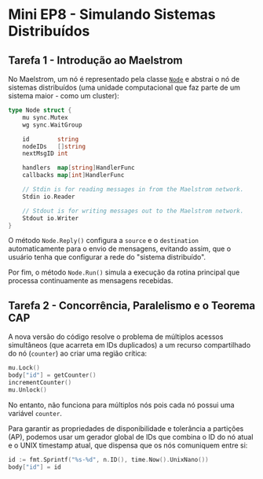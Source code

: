 # Mini EP8 - Simulando Sistemas Distribuídos

## Tarefa 1 - Introdução ao Maelstrom

No Maelstrom, um nó é representado pela classe [`Node`](https://github.com/jepsen-io/maelstrom/blob/v0.2.3/demo/go/node.go#L15) e abstrai o nó de sistemas distribuídos (uma unidade computacional que faz parte de um sistema maior - como um cluster):

```go
type Node struct {
	mu sync.Mutex
	wg sync.WaitGroup

	id        string
	nodeIDs   []string
	nextMsgID int

	handlers  map[string]HandlerFunc
	callbacks map[int]HandlerFunc

	// Stdin is for reading messages in from the Maelstrom network.
	Stdin io.Reader

	// Stdout is for writing messages out to the Maelstrom network.
	Stdout io.Writer
}
```

O método `Node.Reply()` configura a `source` e o `destination` automaticamente para o envio de mensagens, evitando assim, que o usuário tenha que configurar a rede do "sistema distribuído".

Por fim, o método `Node.Run()` simula a execução da rotina principal que processa continuamente as mensagens recebidas.

## Tarefa 2 - Concorrência, Paralelismo e o Teorema CAP

A nova versão do código resolve o problema de múltiplos acessos simultâneos (que acarreta em IDs duplicados) a um recurso compartilhado do nó (`counter`) ao criar uma região crítica:

```go
mu.Lock()
body["id"] = getCounter()
incrementCounter()
mu.Unlock()
```

No entanto, não funciona para múltiplos nós pois cada nó possui uma variável `counter`.

Para garantir as propriedades de disponibilidade e tolerância a partições (AP), podemos usar um gerador global de IDs que combina o ID do nó atual e o UNIX timestamp atual, que dispensa que os nós comuniquem entre si:

```go
id := fmt.Sprintf("%s-%d", n.ID(), time.Now().UnixNano())
body["id"] = id
```